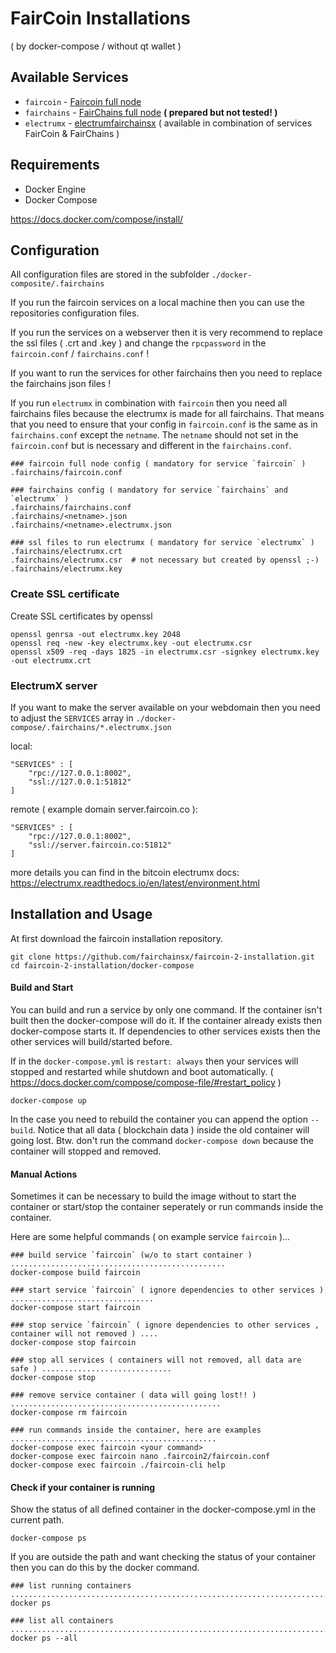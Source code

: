 # FairCoin Installations
( by docker-compose / without qt wallet )

## Available Services
* `faircoin` - [Faircoin full node](https://github.com/fairchainsx/faircoin-2)
* `fairchains` - [FairChains full node](https://github.com/FairChains/fairchains) **( prepared but not tested! )**
* `electrumx` - [electrumfairchainsx](https://github.com/fairchainsx/electrumfairchainsx) ( available in combination of services FairCoin & FairChains )

## Requirements

* Docker Engine
* Docker Compose

https://docs.docker.com/compose/install/

## Configuration

All configuration files are stored in the subfolder `./docker-composite/.fairchains`

If you run the faircoin services on a local machine then you can use the repositories configuration files.

If you run the services on a webserver then it is very recommend to replace the ssl files ( .crt and .key ) and change the `rpcpassword` in the `faircoin.conf` / `fairchains.conf` !

If you want to run the services for other fairchains then you need to replace the fairchains json files !

If you run `electrumx` in combination with `faircoin` then you need all fairchains files because the electrumx is made for all fairchains. That means that you need to ensure that your config in `faircoin.conf` is the same as in `fairchains.conf` except the `netname`.
The `netname` should not set in the `faircoin.conf` but is necessary and different in the `fairchains.conf`.

~~~
### faircoin full node config ( mandatory for service `faircoin` )
.fairchains/faircoin.conf

### fairchains config ( mandatory for service `fairchains` and `electrumx` )
.fairchains/fairchains.conf
.fairchains/<netname>.json
.fairchains/<netname>.electrumx.json

### ssl files to run electrumx ( mandatory for service `electrumx` )
.fairchains/electrumx.crt
.fairchains/electrumx.csr  # not necessary but created by openssl ;-)
.fairchains/electrumx.key
~~~

### Create SSL certificate

Create SSL certificates by openssl
~~~
openssl genrsa -out electrumx.key 2048
openssl req -new -key electrumx.key -out electrumx.csr
openssl x509 -req -days 1825 -in electrumx.csr -signkey electrumx.key -out electrumx.crt
~~~

### ElectrumX server

If you want to make the server available on your webdomain then you need to adjust the `SERVICES` array in `./docker-compose/.fairchains/*.electrumx.json`

local:
~~~
"SERVICES" : [
    "rpc://127.0.0.1:8002",
    "ssl://127.0.0.1:51812"
]
~~~

remote ( example domain server.faircoin.co ):
~~~
"SERVICES" : [
    "rpc://127.0.0.1:8002",
    "ssl://server.faircoin.co:51812"
]
~~~

more details you can find in the bitcoin electrumx docs: https://electrumx.readthedocs.io/en/latest/environment.html

## Installation and Usage

At first download the faircoin installation repository.

~~~
git clone https://github.com/fairchainsx/faircoin-2-installation.git
cd faircoin-2-installation/docker-compose
~~~

#### Build and Start
You can build and run a service by only one command. If the container isn't built then the docker-compose will do it. If the container already exists then docker-compose starts it.
If dependencies to other services exists then the other services will build/started before.

If in the `docker-compose.yml` is `restart: always` then your services will stopped and restarted while shutdown and boot automatically. ( https://docs.docker.com/compose/compose-file/#restart_policy )

~~~
docker-compose up
~~~

In the case you need to rebuild the container you can append the option `--build`. Notice that all data ( blockchain data ) inside the old container will going lost. Btw. don't run the command `docker-compose down` because the container will stopped and removed.

#### Manual Actions

Sometimes it can be necessary to build the image without to start the container or start/stop the container seperately or run commands inside the container.

Here are some helpful commands ( on example service `faircoin` )...

~~~
### build service `faircoin` (w/o to start container ) ................................................
docker-compose build faircoin

### start service `faircoin` ( ignore dependencies to other services ) ................................
docker-compose start faircoin

### stop service `faircoin` ( ignore dependencies to other services , container will not removed ) ....
docker-compose stop faircoin

### stop all services ( containers will not removed, all data are  safe ) .............................
docker-compose stop

### remove service container ( data will going lost!! ) ...............................................
docker-compose rm faircoin

### run commands inside the container, here are examples ..............................................
docker-compose exec faircoin <your command>
docker-compose exec faircoin nano .faircoin2/faircoin.conf
docker-compose exec faircoin ./faircoin-cli help

~~~

#### Check if your container is running

Show the status of all defined container in the docker-compose.yml in the current path.
~~~
docker-compose ps
~~~

If you are outside the path and want checking the status of your container then you can do this by the docker command.

~~~
### list running containers ..........................................................................
docker ps

### list all containers ..............................................................................
docker ps --all
~~~
